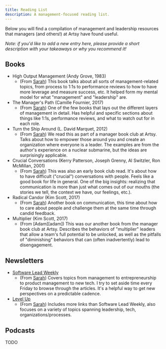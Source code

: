 ```yaml
---
title: Reading List
description: A management-focused reading list.
---
```


Below you will find a compilation of management and leadership resources that managers (and others!) at Artsy have
found useful.

_Note: if you'd like to add a new entry here, please provide a short description with your takeaways or why you
recommend it!_

## Books

- High Output Management (Andy Grove, 1983)
  - (From [Sarah][sarah]) This book talks about all sorts of management-related topics, from process to 1:1s to
    performance reviews to how to have more leverage and measure success, etc. It helped form my mental model for
    what "management" and "leadership" are.
- The Manager's Path (Camille Fournier, 2017)
  - (From [Sarah][sarah]) One of the few books that lays out the different layers of management in detail. Has
    helpful and specific sections about things like 1:1s, performance reviews, and what to watch out for in each
    role.
- Turn the Ship Around (L. David Marquet, 2012)
  - (From [Sarah][sarah]) We read this as part of a manager book club at Artsy. Talks about how to empower those
    around you and create an organization where everyone is a leader. The examples are from the author's experience
    on a nuclear submarine, but the ideas are surprisingly applicable.
- Crucial Conversations (Kerry Patterson, Joseph Grenny, Al Switzler, Ron McMillan, 2001)
  - (From [Sarah][sarah]) This was also an early book club read. It's about how to have difficult ("crucial")
    conversations with people. Feels like a good book for life in general. One of the big insights: realizing that
    communication is more than just what comes out of our mouths (the stories we tell, the context we have, our
    feelings, etc.).
- Radical Candor (Kim Scott, 2017)
  - (From [Sarah][sarah]) Another book on communication, this time about how to care about people and challenge
    them at the same time through candid feedback.
- Multiplier (Kim Scott, 2017)
  - (From [Adam][adam]) This was our another book from the manager book club at Artsy. Describes the behaviors of
  "multiplier" leaders that allow a team's full potential to be unlocked, as well as the pitfalls of "diminishing"
  behaviors that can (often inadvertently) lead to disengagement.

## Newsletters

- [Software Lead Weekly](https://softwareleadweekly.com)
  - (From [Sarah][sarah]) Covers topics from management to entrepreneurship to product management to new tech. I
    try to set aside time every Friday to browse through the articles. It's a helpful way to get new perspectives
    on a predictable cadence.
- [Level Up](https://levelup.patkua.com)
  - (From [Sarah][sarah]) Includes more links than Software Lead Weekly, also focuses on a variety of topics
    spanning leadership, tech, organizations/processes.

## Podcasts

TODO

[sarah]: https://github.com/sweir27
